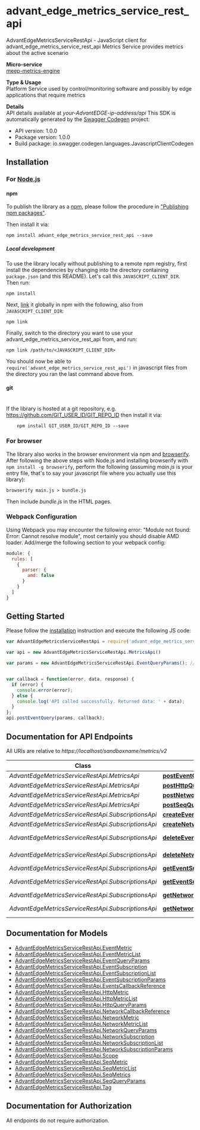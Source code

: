 # advant_edge_metrics_service_rest_api

AdvantEdgeMetricsServiceRestApi - JavaScript client for advant_edge_metrics_service_rest_api
Metrics Service provides metrics about the active scenario <p>**Micro-service**<br>[meep-metrics-engine](https://github.com/InterDigitalInc/AdvantEDGE/tree/master/go-apps/meep-metrics-engine) <p>**Type & Usage**<br>Platform Service used by control/monitoring software and possibly by edge applications that require metrics <p>**Details**<br>API details available at _your-AdvantEDGE-ip-address/api_
This SDK is automatically generated by the [Swagger Codegen](https://github.com/swagger-api/swagger-codegen) project:

- API version: 1.0.0
- Package version: 1.0.0
- Build package: io.swagger.codegen.languages.JavascriptClientCodegen

## Installation

### For [Node.js](https://nodejs.org/)

#### npm

To publish the library as a [npm](https://www.npmjs.com/),
please follow the procedure in ["Publishing npm packages"](https://docs.npmjs.com/getting-started/publishing-npm-packages).

Then install it via:

```shell
npm install advant_edge_metrics_service_rest_api --save
```

##### Local development

To use the library locally without publishing to a remote npm registry, first install the dependencies by changing 
into the directory containing `package.json` (and this README). Let's call this `JAVASCRIPT_CLIENT_DIR`. Then run:

```shell
npm install
```

Next, [link](https://docs.npmjs.com/cli/link) it globally in npm with the following, also from `JAVASCRIPT_CLIENT_DIR`:

```shell
npm link
```

Finally, switch to the directory you want to use your advant_edge_metrics_service_rest_api from, and run:

```shell
npm link /path/to/<JAVASCRIPT_CLIENT_DIR>
```

You should now be able to `require('advant_edge_metrics_service_rest_api')` in javascript files from the directory you ran the last 
command above from.

#### git
#
If the library is hosted at a git repository, e.g.
https://github.com/GIT_USER_ID/GIT_REPO_ID
then install it via:

```shell
    npm install GIT_USER_ID/GIT_REPO_ID --save
```

### For browser

The library also works in the browser environment via npm and [browserify](http://browserify.org/). After following
the above steps with Node.js and installing browserify with `npm install -g browserify`,
perform the following (assuming *main.js* is your entry file, that's to say your javascript file where you actually 
use this library):

```shell
browserify main.js > bundle.js
```

Then include *bundle.js* in the HTML pages.

### Webpack Configuration

Using Webpack you may encounter the following error: "Module not found: Error:
Cannot resolve module", most certainly you should disable AMD loader. Add/merge
the following section to your webpack config:

```javascript
module: {
  rules: [
    {
      parser: {
        amd: false
      }
    }
  ]
}
```

## Getting Started

Please follow the [installation](#installation) instruction and execute the following JS code:

```javascript
var AdvantEdgeMetricsServiceRestApi = require('advant_edge_metrics_service_rest_api');

var api = new AdvantEdgeMetricsServiceRestApi.MetricsApi()

var params = new AdvantEdgeMetricsServiceRestApi.EventQueryParams(); // {EventQueryParams} Query parameters


var callback = function(error, data, response) {
  if (error) {
    console.error(error);
  } else {
    console.log('API called successfully. Returned data: ' + data);
  }
};
api.postEventQuery(params, callback);

```

## Documentation for API Endpoints

All URIs are relative to *https://localhost/sandboxname/metrics/v2*

Class | Method | HTTP request | Description
------------ | ------------- | ------------- | -------------
*AdvantEdgeMetricsServiceRestApi.MetricsApi* | [**postEventQuery**](docs/MetricsApi.md#postEventQuery) | **POST** /metrics/query/event | 
*AdvantEdgeMetricsServiceRestApi.MetricsApi* | [**postHttpQuery**](docs/MetricsApi.md#postHttpQuery) | **POST** /metrics/query/http | 
*AdvantEdgeMetricsServiceRestApi.MetricsApi* | [**postNetworkQuery**](docs/MetricsApi.md#postNetworkQuery) | **POST** /metrics/query/network | 
*AdvantEdgeMetricsServiceRestApi.MetricsApi* | [**postSeqQuery**](docs/MetricsApi.md#postSeqQuery) | **POST** /metrics/query/seq | 
*AdvantEdgeMetricsServiceRestApi.SubscriptionsApi* | [**createEventSubscription**](docs/SubscriptionsApi.md#createEventSubscription) | **POST** /metrics/subscriptions/event | 
*AdvantEdgeMetricsServiceRestApi.SubscriptionsApi* | [**createNetworkSubscription**](docs/SubscriptionsApi.md#createNetworkSubscription) | **POST** /metrics/subscriptions/network | 
*AdvantEdgeMetricsServiceRestApi.SubscriptionsApi* | [**deleteEventSubscriptionById**](docs/SubscriptionsApi.md#deleteEventSubscriptionById) | **DELETE** /metrics/subscriptions/event/{subscriptionId} | 
*AdvantEdgeMetricsServiceRestApi.SubscriptionsApi* | [**deleteNetworkSubscriptionById**](docs/SubscriptionsApi.md#deleteNetworkSubscriptionById) | **DELETE** /metrics/subscriptions/network/{subscriptionId} | 
*AdvantEdgeMetricsServiceRestApi.SubscriptionsApi* | [**getEventSubscription**](docs/SubscriptionsApi.md#getEventSubscription) | **GET** /metrics/subscriptions/event | 
*AdvantEdgeMetricsServiceRestApi.SubscriptionsApi* | [**getEventSubscriptionById**](docs/SubscriptionsApi.md#getEventSubscriptionById) | **GET** /metrics/subscriptions/event/{subscriptionId} | 
*AdvantEdgeMetricsServiceRestApi.SubscriptionsApi* | [**getNetworkSubscription**](docs/SubscriptionsApi.md#getNetworkSubscription) | **GET** /metrics/subscriptions/network | 
*AdvantEdgeMetricsServiceRestApi.SubscriptionsApi* | [**getNetworkSubscriptionById**](docs/SubscriptionsApi.md#getNetworkSubscriptionById) | **GET** /metrics/subscriptions/network/{subscriptionId} | 


## Documentation for Models

 - [AdvantEdgeMetricsServiceRestApi.EventMetric](docs/EventMetric.md)
 - [AdvantEdgeMetricsServiceRestApi.EventMetricList](docs/EventMetricList.md)
 - [AdvantEdgeMetricsServiceRestApi.EventQueryParams](docs/EventQueryParams.md)
 - [AdvantEdgeMetricsServiceRestApi.EventSubscription](docs/EventSubscription.md)
 - [AdvantEdgeMetricsServiceRestApi.EventSubscriptionList](docs/EventSubscriptionList.md)
 - [AdvantEdgeMetricsServiceRestApi.EventSubscriptionParams](docs/EventSubscriptionParams.md)
 - [AdvantEdgeMetricsServiceRestApi.EventsCallbackReference](docs/EventsCallbackReference.md)
 - [AdvantEdgeMetricsServiceRestApi.HttpMetric](docs/HttpMetric.md)
 - [AdvantEdgeMetricsServiceRestApi.HttpMetricList](docs/HttpMetricList.md)
 - [AdvantEdgeMetricsServiceRestApi.HttpQueryParams](docs/HttpQueryParams.md)
 - [AdvantEdgeMetricsServiceRestApi.NetworkCallbackReference](docs/NetworkCallbackReference.md)
 - [AdvantEdgeMetricsServiceRestApi.NetworkMetric](docs/NetworkMetric.md)
 - [AdvantEdgeMetricsServiceRestApi.NetworkMetricList](docs/NetworkMetricList.md)
 - [AdvantEdgeMetricsServiceRestApi.NetworkQueryParams](docs/NetworkQueryParams.md)
 - [AdvantEdgeMetricsServiceRestApi.NetworkSubscription](docs/NetworkSubscription.md)
 - [AdvantEdgeMetricsServiceRestApi.NetworkSubscriptionList](docs/NetworkSubscriptionList.md)
 - [AdvantEdgeMetricsServiceRestApi.NetworkSubscriptionParams](docs/NetworkSubscriptionParams.md)
 - [AdvantEdgeMetricsServiceRestApi.Scope](docs/Scope.md)
 - [AdvantEdgeMetricsServiceRestApi.SeqMetric](docs/SeqMetric.md)
 - [AdvantEdgeMetricsServiceRestApi.SeqMetricList](docs/SeqMetricList.md)
 - [AdvantEdgeMetricsServiceRestApi.SeqMetrics](docs/SeqMetrics.md)
 - [AdvantEdgeMetricsServiceRestApi.SeqQueryParams](docs/SeqQueryParams.md)
 - [AdvantEdgeMetricsServiceRestApi.Tag](docs/Tag.md)


## Documentation for Authorization

 All endpoints do not require authorization.

